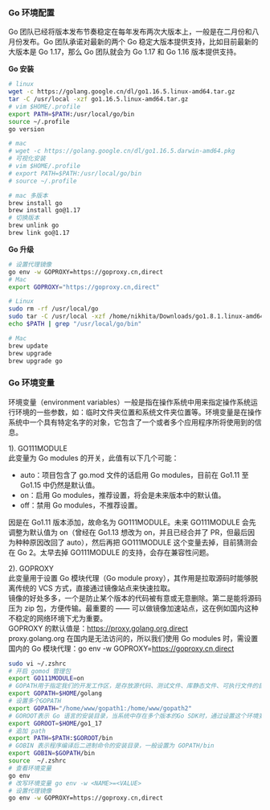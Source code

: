 
### Go 环境配置
Go 团队已经将版本发布节奏稳定在每年发布两次大版本上，一般是在二月份和八月份发布。Go 团队承诺对最新的两个 Go 稳定大版本提供支持，比如目前最新的大版本是 Go 1.17，那么 Go 团队就会为 Go 1.17 和 Go 1.16 版本提供支持。  

**Go 安装**  
```bash
# linux
wget -c https://golang.google.cn/dl/go1.16.5.linux-amd64.tar.gz
tar -C /usr/local -xzf go1.16.5.linux-amd64.tar.gz
# vim $HOME/.profile 
export PATH=$PATH:/usr/local/go/bin
source ~/.profile
go version

# mac
# wget -c https://golang.google.cn/dl/go1.16.5.darwin-amd64.pkg
# 可视化安装
# vim $HOME/.profile 
# export PATH=$PATH:/usr/local/go/bin
# source ~/.profile

# mac 多版本
brew install go
brew install go@1.17
# 切换版本
brew unlink go
brew link go@1.17
```

**Go 升级**
```bash
# 设置代理镜像
go env -w GOPROXY=https://goproxy.cn,direct
# Mac
export GOPROXY="https://goproxy.cn,direct"

# Linux
sudo rm -rf /usr/local/go
sudo tar -C /usr/local -xzf /home/nikhita/Downloads/go1.8.1.linux-amd64.tar.gz
echo $PATH | grep "/usr/local/go/bin"

# Mac
brew update
brew upgrade
brew upgrade go
```

### Go 环境变量
环境变量（environment variables）一般是指在操作系统中用来指定操作系统运行环境的一些参数，如：临时文件夹位置和系统文件夹位置等。环境变量是在操作系统中一个具有特定名字的对象，它包含了一个或者多个应用程序所将使用到的信息。  

1). GO111MODULE  
此变量为 Go modules 的开关，此值有以下几个可能：
- auto：项目包含了 go.mod 文件的话启用 Go modules，目前在 Go1.11 至 Go1.15 中仍然是默认值。
- on：启用 Go modules，推荐设置，将会是未来版本中的默认值。
- off：禁用 Go modules，不推荐设置。

因是在 Go1.11 版本添加，故命名为 GO111MODULE。未来 GO111MODULE 会先调整为默认值为 on（曾经在 Go1.13 想改为 on，并且已经合并了 PR，但最后因为种种原因改回了 auto），然后再把 GO111MODULE 这个变量去掉，目前猜测会在 Go 2。太早去掉 GO111MODULE 的支持，会存在兼容性问题。  

2). GOPROXY  
此变量用于设置 Go 模块代理（Go module proxy），其作用是拉取源码时能够脱离传统的 VCS 方式，直接通过镜像站点来快速拉取。  
镜像的好处多多，一个是防止某个版本的代码被有意或无意删除。第二是能将源码压为 zip 包，方便传输。最重要的 —— 可以做镜像加速站点，这在例如国内这种不稳定的网络环境下尤为重要。  
GOPROXY 的默认值是：https://proxy.golang.org,direct  
proxy.golang.org 在国内是无法访问的，所以我们使用 Go modules 时，需设置国内的 Go 模块代理：go env -w GOPROXY=https://goproxy.cn,direct  

```bash
sudo vi ~/.zshrc
# 开启 gomod 管理包
export GO111MODULE=on
# GOPATH用于指定我们的开发工作区，是存放源代码、测试文件、库静态文件、可执行文件的目录
export GOPATH=$HOME/golang
# 设置多个GOPATH
export GOPATH="/home/www/gopath1:/home/www/gopath2"
# GOROOT表示 Go 语言的安装目录，当系统中存在多个版本的Go SDK时，通过设置这个环境变量，可方便我们在不同的Go SDK版本之间切换
export GOROOT=$HOME/go1_17
# 追加 path
export PATH=$PATH:$GOROOT/bin
# GOBIN 表示程序编译后二进制命令的安装目录，一般设置为 GOPATH/bin
export GOBIN=$GOPATH/bin
source  ~/.zshrc
# 查看环境变量
go env
# 改写环境变量 go env -w <NAME>=<VALUE>
# 设置代理镜像
go env -w GOPROXY=https://goproxy.cn,direct
```

